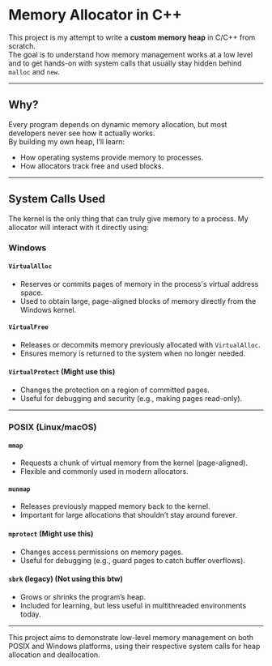 # Memory Allocator in C++

This project is my attempt to write a **custom memory heap** in C/C++ from scratch.  
The goal is to understand how memory management works at a low level and to get hands-on with system calls that usually stay hidden behind `malloc` and `new`.

---

## Why?
Every program depends on dynamic memory allocation, but most developers never see how it actually works.  
By building my own heap, I’ll learn:
- How operating systems provide memory to processes.
- How allocators track free and used blocks.

---

## System Calls Used
The kernel is the only thing that can truly give memory to a process. My allocator will interact with it directly using:


### Windows
#### `VirtualAlloc`
- Reserves or commits pages of memory in the process's virtual address space.
- Used to obtain large, page-aligned blocks of memory directly from the Windows kernel.

#### `VirtualFree`
- Releases or decommits memory previously allocated with `VirtualAlloc`.
- Ensures memory is returned to the system when no longer needed.

#### `VirtualProtect` (Might use this)
- Changes the protection on a region of committed pages.
- Useful for debugging and security (e.g., making pages read-only).

---

### POSIX (Linux/macOS)
#### `mmap`
- Requests a chunk of virtual memory from the kernel (page-aligned).
- Flexible and commonly used in modern allocators.

#### `munmap`
- Releases previously mapped memory back to the kernel.
- Important for large allocations that shouldn’t stay around forever.

#### `mprotect` (Might use this)
- Changes access permissions on memory pages.
- Useful for debugging (e.g., guard pages to catch buffer overflows).

#### `sbrk` (legacy) (Not using this btw)
- Grows or shrinks the program’s heap.
- Included for learning, but less useful in multithreaded environments today.

---


This project aims to demonstrate low-level memory management on both POSIX and Windows platforms, using their respective system calls for heap allocation and deallocation.
